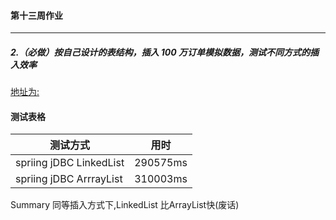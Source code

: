 #### 第十三周作业
---

##### 2.（必做）按自己设计的表结构，插入 100 万订单模拟数据，测试不同方式的插入效率
[地址为:](mysqlTest/src/main/java/matt/mysql/JDBCApplication.java)


#### 测试表格
| 测试方式 | 用时 |
|------ | ------|
|spriing jDBC LinkedList| 290575ms|
|spriing jDBC ArrrayList| 310003ms| 

Summary 
同等插入方式下,LinkedList 比ArrayList快(废话)

